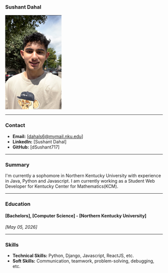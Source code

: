 ### Sushant Dahal

<a href="https://github.com/NicholasCaporusso/NKU-ASE220-assignment-01/blob/2024-spring/students/Sushant_Dahal.jpg">
  <img src="https://github.com/NicholasCaporusso/NKU-ASE220-assignment-01/blob/2024-spring/students/Sushant_Dahal.jpg" width="180" height="300" alt="Sushant Dahal">
</a>

---

### Contact
- **Email:** [dahals6@mymail.nku.edu]
- **LinkedIn:** [Sushant Dahal]
- **GitHub:** [dSushant717]

---

### Summary
I'm currently a sophomore in Northern Kentucky University with experience in Java, Python and Javascript. I am currently working as a Student Web Developer for Kentucky Center for Mathematics(KCM).


---

### Education

#### [Bachelors], [Computer Science] - [Northern Kentucky University]
*_[May 05, 2026]_*

---

### Skills
- **Technical Skills:** Python, Django, Javascript, ReactJS, etc.
- **Soft Skills:** Communication, teamwork, problem-solving, debugging, etc.


